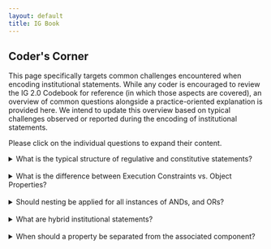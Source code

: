 ```yaml
---
layout: default
title: IG Book
---
```


## Coder's Corner

This page specifically targets common challenges encountered when encoding institutional statements. While any coder is encouraged to review the IG 2.0 Codebook for reference (in which those aspects are covered), an overview of common questions alongside a practice-oriented explanation is provided here. We intend to update this overview based on typical challenges observed or reported during the encoding of institutional statements.

Please click on the individual questions to expand their content.


<details>
  <summary>What is the typical structure of regulative and constitutive statements?</summary><br/>
 
Regulative statements express observed, expected, or regulated behavior attributed to particular actors. For example, ```A(Citizens) D(must) I(submit) Bdir(tax returns)``` reflects a typical regulative structure, observable by the expression of duty (or permission) associated with a particular activity to a responsible actor.

Constitutive statements capture the introduction of concepts into the institutional settings. For example, ```E(Tax returns) F(are) P(annually filed documents stating the taxable income)``` defines what tax returns are in the context of the institutional setting. However, such statement does not express any explicit reference to a regulated activity or a responsible actor. Tax returns simply *are* what they are defined as (```annually filed ...```).
</details>
<br/>

<details>
  <summary>What is the difference between Execution Constraints vs. Object Properties?</summary><br/>
  
A common coding challenge is to differentiate between *Object Properties* and *Execution Constraints*. To operationalize the distinction, it is important to identify the entity the property or constraint in question refers to. Where *Object Properties* provide additional characterizations for an *Attribute*, *Object* variants (for regulative statements), *Constituted Entity* or *Constituting Properties* components (for constitutive statements), Execution constraints *qualify* the activity, i.e., the Aim (for the case of regulative statements), or Constitutive Function (in the case of a constitutive statement) of a statement. Conceptually, Property act as second-order descriptor of components that describe or reference entities, whereas Execution Constraints act as second-order descriptors of Aims or Constitutive Function, often indicating *how* or *why* an activity is performed (Note that various other types of execution constraints are reflected in the *Context Taxonomy*). The following examples highlight this distinctive difference.
 
In the statement ```A(Citizens) D(must) I(submit) Bdir(tax returns) Cex(to facilitate a precise tax assessment).``` the execution constraint qualifies the activity *submit* by indicating why this activity is to be performed (here signaling the purpose). It does, however, not qualify the nature of the tax returns in any specific way.
  
The statement ```A(Citizens) D(must) I(submit) Bdir(tax returns) Bdir,p(that indicate past year's earnings).```, in contrast, includes an *Object Property* (Bdir,p) that contains a descriptor of the *Direct Object*, i.e., the *tax returns*, and describes their content.
  
</details>
<br/>

<details>
  <summary>Should nesting be applied for all instances of ANDs, and ORs?</summary><br/>
  
The IG 2.0 emphasizes a semantic perspective when engaging in coding. It is central to identify whether the linguistically linked items also reflect an institutionally relevant logical linkage that requires separate consideration (e.g., to assess compliance). For instance, a reference to ```Ben and Jerry's``` does not reflect a separate consideration, since it semantically references a product or brand. ```Monitor and enforce```, in constrast, reflects distinctive activities that may need to be both fulfilled in order to consider them complied with. Similarly, ```divide and conquer``` may invite for separated evaluation (i.e., whether one has divided, and then conquered), but may in context refer to a figure of speech, in which the expression is treated in compound form without further decomposition. Essential for the assessment as to whether nesting is applied is the meaning of the expression in the context of the analyzed institutional setting, as well as the epistemological basis on which the analysis rests (e.g., assessment of regulatory compliance).  
</details>

</details>
<br/>

<details>
  <summary>What are hybrid institutional statements?</summary><br/>
  
Hybrid institutional statements are statements that combine regulative and constitutive statements in arbitrary form, where a regulative expression is followed by a constitutive element, or vice versa. A typical example has the following structure: ```Citizens must not violate the traffic rules, where traffic rules are defined as formal or informal rules of behavior applicable in any traffic setting.``` The former element is regulative (by guiding behavior), and the latter expression part (```... where traffic rules ...```) is constitutive in kind. Such statement thus reflects a regulative-constitutive hybrid statement. In cases, where contextual interpretation allows for the interpretation in both forms, such statement is referred to as a polymorphic institutional statement. Details are discussed in the IG 2.0 Codebook and Chapter 5 of the book.
</details>
<br/>

<details>
  <summary>When should a property be separated from the associated component?</summary><br/>
  
Generally, the property introduces a specific qualification of an entity (e.g., actor, object) that is variable in an institutional setting. For instance, proper names such as ```Program Manager``` should not be decomposed into component and associated property in as far as they describe a destinctive concept (or in this case, role). Where entities potentially appear with varying qualifications within an institutional setting (e.g., qualified employee, unqualified employee), the separation of component (```employee```) and its property (```qualified```, ```unqualified```) likely becomes analytically relevant, since it differentiates variations of a given role (employee) in an institutional setting. Drawing on the earlier reference to ```Program Manager```, a potential differentiation between ```appointed``` and ```voluntary``` program managers would warrant the introduction of those qualifications in associated properties.
</details>
<br/>

